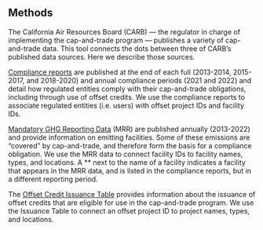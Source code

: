 ## Methods

The California Air Resources Board (CARB) — the regulator in charge of implementing the cap-and-trade program — publishes a variety of cap-and-trade data. This tool connects the dots between three of CARB’s published data sources. Here we describe those sources.

[Compliance reports](https://ww2.arb.ca.gov/our-work/programs/cap-and-trade-program/cap-and-trade-program-data) are published at the end of each full (2013-2014, 2015-2017, and 2018-2020) and annual compliance periods (2021 and 2022) and detail how regulated entities comply with their cap-and-trade obligations, including through use of offset credits. We use the compliance reports to associate regulated entities (i.e. users) with offset project IDs and facility IDs.

[Mandatory GHG Reporting Data](https://ww2.arb.ca.gov/mrr-data) (MRR) are published annually (2013-2022) and provide information on emitting facilities. Some of these emissions are “covered” by cap-and-trade, and therefore form the basis for a compliance obligation. We use the MRR data to connect facility IDs to facility names, types, and locations. A \*\* next to the name of a facility indicates a facility that appears in the MRR data, and is listed in the compliance reports, but in a different reporting period.

The [Offset Credit Issuance Table](https://ww2.arb.ca.gov/our-work/programs/cap-and-trade-program/cap-and-trade-program-data) provides information about the issuance of offset credits that are eligible for use in the cap-and-trade program. We use the Issuance Table to connect an offset project ID to project names, types, and locations.
